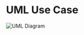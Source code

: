 # UML Use Case

![UML Diagram](http://www.plantuml.com/plantuml/proxy?src=https://raw.githubusercontent.com/schlumpfen/umlcheatsheet/main/1_Usecase/usecase1.puml)

